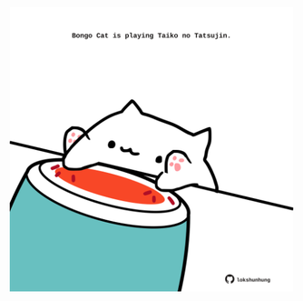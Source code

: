 <!-- built at 24/04/2023, 14:01:05 UTC -->
<p align="center">
  <img width="500" height="500" src="./ReadmeImage.svg">
</p>
